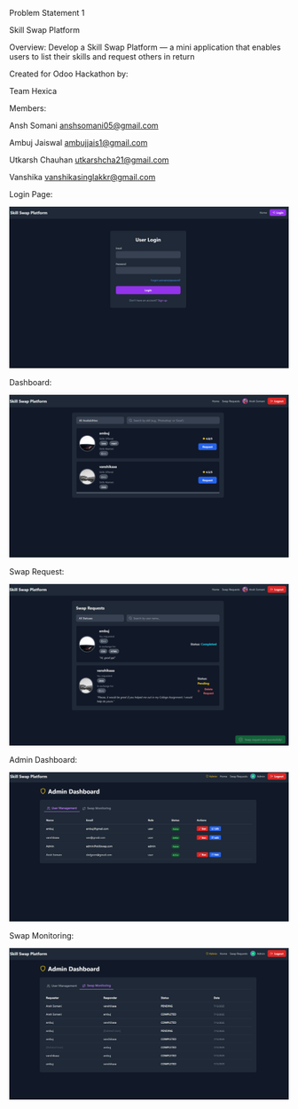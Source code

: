 Problem Statement 1

Skill Swap Platform

Overview:
Develop a Skill Swap Platform — a mini application that enables users to list their skills and
request others in return

Created for Odoo Hackathon by:

Team Hexica

Members:

Ansh Somani        anshsomani05@gmail.com

Ambuj Jaiswal      ambujjais1@gmail.com

Utkarsh Chauhan    utkarshcha21@gmail.com

Vanshika           vanshikasinglakkr@gmail.com



Login Page:

![Skill Swap Screenshot](https://github.com/AnshSomani/Skill_Swap/blob/main/images/Screenshot%20(15).png)

Dashboard:

![Skill Swap Screenshot](https://github.com/AnshSomani/Skill_Swap/blob/main/images/Screenshot%20(14).png)

Swap Request:

![Skill Swap Screenshot](https://github.com/AnshSomani/Skill_Swap/blob/main/images/Screenshot%20(13).png)

Admin Dashboard:

![Skill Swap Screenshot](https://github.com/AnshSomani/Skill_Swap/blob/main/images/Screenshot%20(16).png)

Swap Monitoring:

![Skill Swap Screenshot](https://github.com/AnshSomani/Skill_Swap/blob/main/images/Screenshot%20(17).png)


